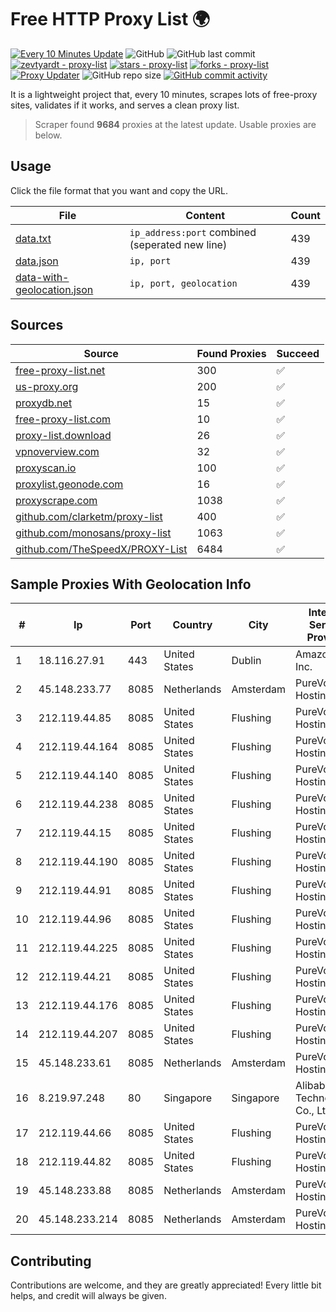 
# Free HTTP Proxy List 🌍

[![Every 10 Minutes Update](https://github.com/mertguvencli/http-proxy-list/actions/workflows/main.yml/badge.svg?branch=main)](https://github.com/mertguvencli/http-proxy-list/actions/workflows/main.yml)
![GitHub](https://img.shields.io/github/license/mertguvencli/http-proxy-list)
![GitHub last commit](https://img.shields.io/github/last-commit/mertguvencli/http-proxy-list)
[![zevtyardt - proxy-list](https://img.shields.io/static/v1?label=zevtyardt&message=proxy-list&color=blue&logo=github)](https://github.com/zevtyardt/proxy-list "Go to GitHub repo")
[![stars - proxy-list](https://img.shields.io/github/stars/zevtyardt/proxy-list?style=social)](https://github.com/zevtyardt/proxy-list)
[![forks - proxy-list](https://img.shields.io/github/forks/zevtyardt/proxy-list?style=social)](https://github.com/zevtyardt/proxy-list)
[![Proxy Updater](https://github.com/zevtyardt/proxy-list/workflows/Proxy%20Updater/badge.svg)](https://github.com/zevtyardt/proxy-list/actions?query=workflow:"Proxy+Updater")
![GitHub repo size](https://img.shields.io/github/repo-size/zevtyardt/proxy-list)
[![GitHub commit activity](https://img.shields.io/github/commit-activity/m/zevtyardt/proxy-list?logo=commits)](https://github.com/zevtyardt/proxy-list/commits/main)

It is a lightweight project that, every 10 minutes, scrapes lots of free-proxy sites, validates if it works, and serves a clean proxy list.

> Scraper found **9684** proxies at the latest update. Usable proxies are below.

## Usage

Click the file format that you want and copy the URL.

|File|Content|Count|
|----|-------|-----|
|[data.txt](https://raw.githubusercontent.com/mertguvencli/http-proxy-list/main/proxy-list/data.txt)|`ip_address:port` combined (seperated new line)|439|
|[data.json](https://raw.githubusercontent.com/mertguvencli/http-proxy-list/main/proxy-list/data.json)|`ip, port`|439|
|[data-with-geolocation.json](https://raw.githubusercontent.com/mertguvencli/http-proxy-list/main/proxy-list/data-with-geolocation.json)|`ip, port, geolocation`|439|

## Sources

|Source|Found Proxies|Succeed|
|------|-------------|-------|
|[free-proxy-list.net](https://free-proxy-list.net)|300|✅|
|[us-proxy.org](https://www.us-proxy.org)|200|✅|
|[proxydb.net](http://proxydb.net)|15|✅|
|[free-proxy-list.com](https://free-proxy-list.com/?page=&port=&type%5B%5D=http&type%5B%5D=https&up_time=0&search=Search)|10|✅|
|[proxy-list.download](https://www.proxy-list.download/HTTP)|26|✅|
|[vpnoverview.com](https://vpnoverview.com/privacy/anonymous-browsing/free-proxy-servers)|32|✅|
|[proxyscan.io](https://www.proxyscan.io)|100|✅|
|[proxylist.geonode.com](https://proxylist.geonode.com/api/proxy-list?limit=300&page=1&sort_by=lastChecked&sort_type=desc&protocols=http,https)|16|✅|
|[proxyscrape.com](https://api.proxyscrape.com/v2/?request=displayproxies&protocol=http&timeout=10000&country=all&ssl=all&anonymity=all)|1038|✅|
|[github.com/clarketm/proxy-list](https://raw.githubusercontent.com/clarketm/proxy-list/master/proxy-list-raw.txt)|400|✅|
|[github.com/monosans/proxy-list](https://raw.githubusercontent.com/monosans/proxy-list/main/proxies/http.txt)|1063|✅|
|[github.com/TheSpeedX/PROXY-List](https://raw.githubusercontent.com/TheSpeedX/PROXY-List/master/http.txt)|6484|✅|


## Sample Proxies With Geolocation Info

|#|Ip|Port|Country|City|Internet Service Provider|
|-|--|----|-------|----|-------------------------|
|1|18.116.27.91|443|United States|Dublin|Amazon.com, Inc.|
|2|45.148.233.77|8085|Netherlands|Amsterdam|PureVoltage Hosting Inc.|
|3|212.119.44.85|8085|United States|Flushing|PureVoltage Hosting Inc.|
|4|212.119.44.164|8085|United States|Flushing|PureVoltage Hosting Inc.|
|5|212.119.44.140|8085|United States|Flushing|PureVoltage Hosting Inc.|
|6|212.119.44.238|8085|United States|Flushing|PureVoltage Hosting Inc.|
|7|212.119.44.15|8085|United States|Flushing|PureVoltage Hosting Inc.|
|8|212.119.44.190|8085|United States|Flushing|PureVoltage Hosting Inc.|
|9|212.119.44.91|8085|United States|Flushing|PureVoltage Hosting Inc.|
|10|212.119.44.96|8085|United States|Flushing|PureVoltage Hosting Inc.|
|11|212.119.44.225|8085|United States|Flushing|PureVoltage Hosting Inc.|
|12|212.119.44.21|8085|United States|Flushing|PureVoltage Hosting Inc.|
|13|212.119.44.176|8085|United States|Flushing|PureVoltage Hosting Inc.|
|14|212.119.44.207|8085|United States|Flushing|PureVoltage Hosting Inc.|
|15|45.148.233.61|8085|Netherlands|Amsterdam|PureVoltage Hosting Inc.|
|16|8.219.97.248|80|Singapore|Singapore|Alibaba (US) Technology Co., Ltd.|
|17|212.119.44.66|8085|United States|Flushing|PureVoltage Hosting Inc.|
|18|212.119.44.82|8085|United States|Flushing|PureVoltage Hosting Inc.|
|19|45.148.233.88|8085|Netherlands|Amsterdam|PureVoltage Hosting Inc.|
|20|45.148.233.214|8085|Netherlands|Amsterdam|PureVoltage Hosting Inc.|



## Contributing

Contributions are welcome, and they are greatly appreciated! Every
little bit helps, and credit will always be given.

